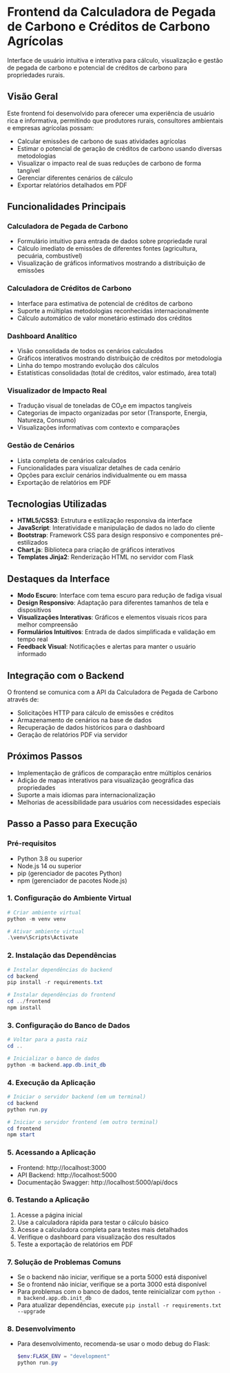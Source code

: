 # Frontend da Calculadora de Pegada de Carbono e Créditos de Carbono Agrícolas

Interface de usuário intuitiva e interativa para cálculo, visualização e gestão de pegada de carbono e potencial de créditos de carbono para propriedades rurais.

## Visão Geral

Este frontend foi desenvolvido para oferecer uma experiência de usuário rica e informativa, permitindo que produtores rurais, consultores ambientais e empresas agrícolas possam:

- Calcular emissões de carbono de suas atividades agrícolas
- Estimar o potencial de geração de créditos de carbono usando diversas metodologias
- Visualizar o impacto real de suas reduções de carbono de forma tangível
- Gerenciar diferentes cenários de cálculo
- Exportar relatórios detalhados em PDF

## Funcionalidades Principais

### Calculadora de Pegada de Carbono
- Formulário intuitivo para entrada de dados sobre propriedade rural
- Cálculo imediato de emissões de diferentes fontes (agricultura, pecuária, combustível)
- Visualização de gráficos informativos mostrando a distribuição de emissões

### Calculadora de Créditos de Carbono
- Interface para estimativa de potencial de créditos de carbono
- Suporte a múltiplas metodologias reconhecidas internacionalmente
- Cálculo automático de valor monetário estimado dos créditos

### Dashboard Analítico
- Visão consolidada de todos os cenários calculados
- Gráficos interativos mostrando distribuição de créditos por metodologia
- Linha do tempo mostrando evolução dos cálculos
- Estatísticas consolidadas (total de créditos, valor estimado, área total)

### Visualizador de Impacto Real
- Tradução visual de toneladas de CO₂e em impactos tangíveis
- Categorias de impacto organizadas por setor (Transporte, Energia, Natureza, Consumo)
- Visualizações informativas com contexto e comparações

### Gestão de Cenários
- Lista completa de cenários calculados
- Funcionalidades para visualizar detalhes de cada cenário
- Opções para excluir cenários individualmente ou em massa
- Exportação de relatórios em PDF

## Tecnologias Utilizadas

- **HTML5/CSS3**: Estrutura e estilização responsiva da interface
- **JavaScript**: Interatividade e manipulação de dados no lado do cliente
- **Bootstrap**: Framework CSS para design responsivo e componentes pré-estilizados
- **Chart.js**: Biblioteca para criação de gráficos interativos
- **Templates Jinja2**: Renderização HTML no servidor com Flask

## Destaques da Interface

- **Modo Escuro**: Interface com tema escuro para redução de fadiga visual
- **Design Responsivo**: Adaptação para diferentes tamanhos de tela e dispositivos
- **Visualizações Interativas**: Gráficos e elementos visuais ricos para melhor compreensão
- **Formulários Intuitivos**: Entrada de dados simplificada e validação em tempo real
- **Feedback Visual**: Notificações e alertas para manter o usuário informado

## Integração com o Backend

O frontend se comunica com a API da Calculadora de Pegada de Carbono através de:

- Solicitações HTTP para cálculo de emissões e créditos
- Armazenamento de cenários na base de dados
- Recuperação de dados históricos para o dashboard
- Geração de relatórios PDF via servidor

## Próximos Passos

- Implementação de gráficos de comparação entre múltiplos cenários
- Adição de mapas interativos para visualização geográfica das propriedades
- Suporte a mais idiomas para internacionalização
- Melhorias de acessibilidade para usuários com necessidades especiais

## Passo a Passo para Execução

### Pré-requisitos
- Python 3.8 ou superior
- Node.js 14 ou superior
- pip (gerenciador de pacotes Python)
- npm (gerenciador de pacotes Node.js)

### 1. Configuração do Ambiente Virtual
```powershell
# Criar ambiente virtual
python -m venv venv

# Ativar ambiente virtual
.\venv\Scripts\Activate
```

### 2. Instalação das Dependências
```powershell
# Instalar dependências do backend
cd backend
pip install -r requirements.txt

# Instalar dependências do frontend
cd ../frontend
npm install
```

### 3. Configuração do Banco de Dados
```powershell
# Voltar para a pasta raiz
cd ..

# Inicializar o banco de dados
python -m backend.app.db.init_db
```

### 4. Execução da Aplicação
```powershell
# Iniciar o servidor backend (em um terminal)
cd backend
python run.py

# Iniciar o servidor frontend (em outro terminal)
cd frontend
npm start
```

### 5. Acessando a Aplicação
- Frontend: http://localhost:3000
- API Backend: http://localhost:5000
- Documentação Swagger: http://localhost:5000/api/docs

### 6. Testando a Aplicação
1. Acesse a página inicial
2. Use a calculadora rápida para testar o cálculo básico
3. Acesse a calculadora completa para testes mais detalhados
4. Verifique o dashboard para visualização dos resultados
5. Teste a exportação de relatórios em PDF

### 7. Solução de Problemas Comuns
- Se o backend não iniciar, verifique se a porta 5000 está disponível
- Se o frontend não iniciar, verifique se a porta 3000 está disponível
- Para problemas com o banco de dados, tente reinicializar com `python -m backend.app.db.init_db`
- Para atualizar dependências, execute `pip install -r requirements.txt --upgrade`

### 8. Desenvolvimento
- Para desenvolvimento, recomenda-se usar o modo debug do Flask:
  ```powershell
  $env:FLASK_ENV = "development"
  python run.py
  ```
  